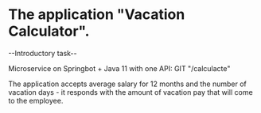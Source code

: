 # The application "Vacation Calculator".
--Introductory task--


Microservice on Springbot + Java 11 with one API:
GIT "/calculacte"



The application accepts average salary for 12 months and the number of vacation days - it responds with the amount of vacation pay that will come to the employee.
